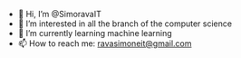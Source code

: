- 👋 Hi, I’m @SimoravaIT
- 👀 I’m interested in all the branch of the computer science
- 🌱 I’m currently learning machine learning
- 📫 How to reach me: ravasimoneit@gmail.com

<!---
SimoravaIT/SimoravaIT is a ✨ special ✨ repository because its `README.md` (this file) appears on your GitHub profile.
You can click the Preview link to take a look at your changes.
--->
